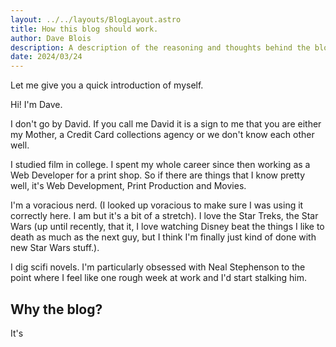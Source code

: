 ```yaml
---
layout: ../../layouts/BlogLayout.astro
title: How this blog should work.
author: Dave Blois
description: A description of the reasoning and thoughts behind the blog
date: 2024/03/24
---
```

Let me give you a quick introduction of myself.

Hi!
I'm Dave.

I don't go by David. If you call me David it is a sign to me that you are either my Mother, a Credit Card collections agency or we don't know each other well.

I studied film in college. I spent my whole career since then working as a Web Developer for a print shop. So if there are things that I know pretty well, it's Web Development, Print Production and Movies.

I'm a voracious nerd. (I looked up voracious to make sure I was using it correctly here. I am but it's a bit of a stretch). I love the Star Treks, the Star Wars (up until recently, that it, I love watching Disney beat the things I like to death as much as the next guy, but I think I'm finally just kind of done with new Star Wars stuff.).

I dig scifi novels. I'm particularly obsessed with Neal Stephenson to the point where I feel like one rough week at work and I'd start stalking him.
## Why the blog?
It's